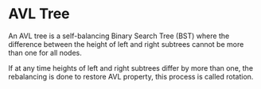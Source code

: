 # AVL Tree

An AVL tree is a self-balancing Binary Search Tree (BST) where the difference between the height of left and right subtrees cannot be more than one for all nodes.

If at any time heights of left and right subtrees differ by more than one, the rebalancing is done to restore AVL property, this process is called rotation.
